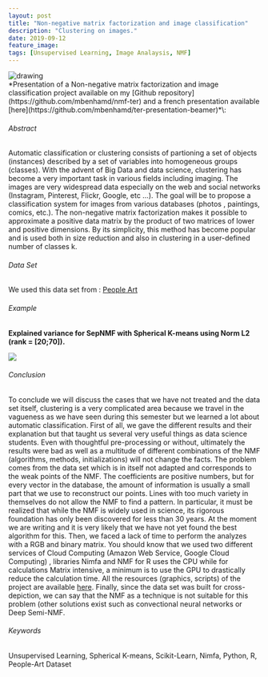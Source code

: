 ```yaml
---
layout: post
title: "Non-negative matrix factorization and image classification"
description: "Clustering on images."
date: 2019-09-12
feature_image: 
tags: [Unsupervised Learning, Image Analaysis, NMF]
---
```

<img src="https://www.researchgate.net/profile/Hongping_Cai/publication/290324486/figure/fig4/AS:613900601012249@1523376717327/Our-photo-art-dataset-containing-50-object-categories-Each-category-is-displayed-with.png" alt="drawing" width="auto" max-width="100%" height="auto"/>
<br>
*Presentation of a Non-negative matrix factorization and image classification project available on my [Github repository](https://github.com/mbenhamd/nmf-ter) and a french presentation available [here](https://github.com/mbenhamd/ter-presentation-beamer)*\:

###### Abstract

Automatic classification or clustering consists of partioning a set of objects (instances) described by a set of variables into homogeneous groups (classes). With the advent of Big Data and data science, clustering has become a very important task in various fields including imaging. The images are very widespread data especially on the web and social networks (Instagram, Pinterest, Flickr, Google, etc …). The goal will be to propose a classification system for images from various databases (photos , paintings, comics, etc.). The non-negative matrix factorization makes it possible to approximate a positive data matrix by the product of two matrices of lower and positive dimensions. By its simplicity, this method has become popular and is used both in size reduction and also in clustering in a user-defined number of classes k. <!--more-->

###### Data Set

We used this data set from : [People Art](https://github.com/BathVisArtData/PeopleArt)

###### Example

**Explained variance for SepNMF with Spherical K-means using Norm L2 (rank = \[20;70\]).**

![](https://github.com/mbenhamd/nmf-ter/blob/master/nmf_result/sepnmf-norm-2-skmeans--EVAR.png?raw=true)

###### Conclusion

To conclude we will discuss the cases that we have not treated and the data set itself, clustering is a very complicated area because we travel in the vagueness as we have seen during this semester but we learned a lot about automatic classification. First of all, we gave the different results and their explanation but that taught us several very useful things as data science students. Even with thoughtful pre-processing or without, ultimately the results were bad as well as a multitude of different combinations of the NMF (algorithms, methods, initializations) will not change the facts. The problem comes from the data set which is in itself not adapted and corresponds to the weak points of the NMF. The coefficients are positive numbers, but for every vector in the database, the amount of information is usually a small part that we use to reconstruct our points. Lines with too much variety in themselves do not allow the NMF to find a pattern. In particular, it must be realized that while the NMF is widely used in science, its rigorous foundation has only been discovered for less than 30 years. At the moment we are writing and it is very likely that we have not yet found the best algorithm for this. Then, we faced a lack of time to perform the analyzes with a RGB and binary matrix. You should know that we used two different services of Cloud Computing (Amazon Web Service, Google Cloud Computing) , libraries Nimfa and NMF for R uses the CPU while for calculations Matrix intensive, a minimum is to use the GPU to drastically reduce the calculation time. All the resources (graphics, scripts) of the project are available [here](https://github.com/mbenhamd/nmf-ter). Finally, since the data set was built for cross-depiction, we can say that the NMF as a technique is not suitable for this problem (other solutions exist such as convectional neural networks or Deep Semi-NMF.

###### Keywords

Unsupervised Learning, Spherical K-means, Scikit-Learn, Nimfa, Python, R, People-Art Dataset